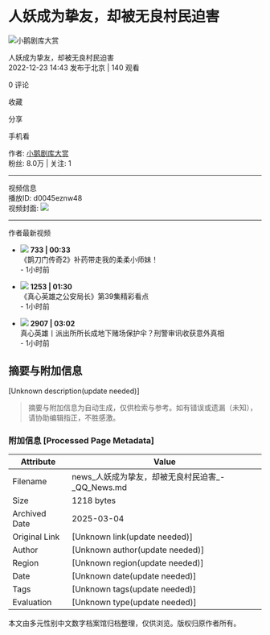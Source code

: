 # 人妖成为挚友，却被无良村民迫害

![小鹅剧库大赏](http://inews.gtimg.com/newsapp_ls/0/15459868855_200200/0)

人妖成为挚友，却被无良村民迫害  
2022-12-23 14:43 发布于北京 | 140 观看

0 评论

收藏

分享

手机看

作者: [小鹅剧库大赏](https://news.qq.com/omn/author/8QMc339d5Ycdvz3Y5gNz)  
粉丝: 8.0万 | 关注: 1

---

视频信息  
播放ID: d0045eznw48  
视频封面: ![](https://puui.qpic.cn/vpic_cover/d0045eznw48/d0045eznw48_hz.jpg)

---

作者最新视频

- ![](https://inews.gtimg.com/om_ls/OySp23EifpJ6FG8s3pTaYQTgzvZqW0gFvkctITbFzntycAA_870492/0) **733 | 00:33**  
  《鹊刀门传奇2》补药带走我的柔柔小师妹！  
  \- 1小时前  

- ![](https://inews.gtimg.com/om_ls/OrWH0Tkm33UNg9fyN-QtJnnVwTFQooQjOIuShhfWXaV5gAA_870492/0) **1253 | 01:30**  
  《真心英雄之公安局长》第39集精彩看点  
  \- 1小时前  

- ![](https://inews.gtimg.com/om_ls/OtXJ0Tq4EP8tAMhcF6GGsrPHoNhV-VdIpFY487oCvwCtUAA_870492/0) **2907 | 03:02**  
  真心英雄丨派出所所长成地下赌场保护伞？刑警审讯收获意外真相  
  \- 1小时前  
<!-- tcd_original_link https://news.qq.com/rain/a/20221223V03TSZ00?no-redirect=1 -->


## 摘要与附加信息

<!-- tcd_abstract -->
[Unknown description(update needed)]
<!-- tcd_abstract_end -->

> 摘要与附加信息为自动生成，仅供检索与参考。如有错误或遗漏（未知），请协助编辑指正，不胜感激。

### 附加信息 [Processed Page Metadata]

| Attribute       | Value                                  |
|-----------------|----------------------------------------|
| Filename        | news_人妖成为挚友，却被无良村民迫害_-_QQ_News.md                             |
| Size            | 1218 bytes                           |
| Archived Date   | 2025-03-04                             |
| Original Link   | [Unknown link(update needed)]                       |
| Author          | [Unknown author(update needed)]                               |
| Region          | [Unknown region(update needed)]                               |
| Date            | [Unknown date(update needed)]                                 |
| Tags            | [Unknown tags(update needed)]                                 |
| Evaluation            | [Unknown type(update needed)]                                 |
<!-- tcd_table_end -->

本文由多元性别中文数字档案馆归档整理，仅供浏览。版权归原作者所有。
